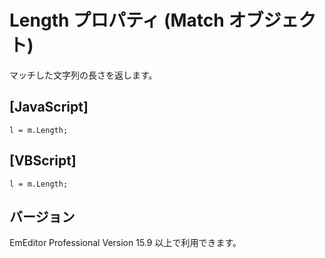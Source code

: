 # Length プロパティ (Match オブジェクト)

マッチした文字列の長さを返します。

## \[JavaScript\]

```
l = m.Length;
```

## \[VBScript\]

```
l = m.Length;
```

## バージョン

EmEditor Professional Version 15.9 以上で利用できます。
